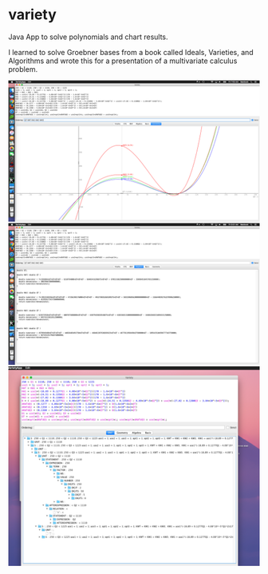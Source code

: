# variety
Java App to solve polynomials and chart results.

I learned to solve Groebner bases from a book called Ideals, Varieties, and Algorithms and wrote this for a presentation of a multivariate calculus problem.

<img src="variety/Screen Shots from Variety/Screen Shot 2017-02-24 at 7.59.39 AM.png" />
<img src="variety/Screen Shots from Variety/Screen Shot 2017-02-24 at 8.01.19 AM.png" />
<img src="variety/Screen Shots from Variety/Screen Shot 2017-02-24 at 8.02.14AM.png" />
